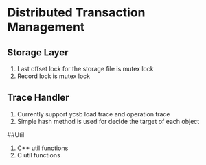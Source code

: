 # Distributed Transaction Management

## Storage Layer
1. Last offset lock for the storage file is mutex lock
2. Record lock is mutex lock 

## Trace Handler
1. Currently support ycsb load trace and operation trace
2. Simple hash method is used for decide the target of each object

##Util
1. C++ util functions
2. C util functions
